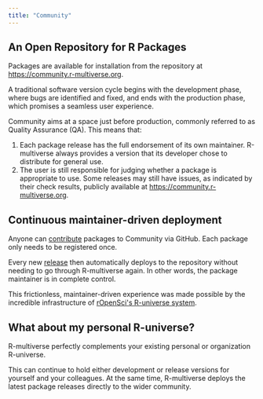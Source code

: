 ```yaml
---
title: "Community"
---
```


## An Open Repository for R Packages

Packages are available for installation from the repository at <https://community.r-multiverse.org>.

A traditional software version cycle begins with the development phase, where bugs are identified and fixed, and ends with the production phase, which promises a seamless user experience.

Community aims at a space just before production, commonly referred to as Quality Assurance (QA).
This means that:

1. Each package release has the full endorsement of its own maintainer.
R-multiverse always provides a version that its developer chose to distribute for general use.
2. The user is still responsible for judging whether a package is appropriate to use.
Some releases may still have issues, as indicated by their check results, publicly available at <https://community.r-multiverse.org>.

## Continuous maintainer-driven deployment

Anyone can [contribute](contributors.md) packages to Community via GitHub.
Each package only needs to be registered once.

Every new [release](https://docs.github.com/en/repositories/releasing-projects-on-github/managing-releases-in-a-repository) then automatically deploys to the repository without needing to go through R-multiverse again.
In other words, the package maintainer is in complete control.

This frictionless, maintainer-driven experience was made possible by the incredible infrastructure of [rOpenSci's R-universe system](https://ropensci.org/r-universe/).

## What about my personal R-universe?

R-multiverse perfectly complements your existing personal or organization R-universe.

This can continue to hold either development or release versions for yourself and your colleagues.
At the same time, R-multiverse deploys the latest package releases directly to the wider community.
